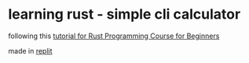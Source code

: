 # learning rust - simple cli calculator

following this [tutorial for Rust Programming Course for Beginners](https://youtu.be/MsocPEZBd-M)

made in [replit](https://replit.com/@sergiosanches/calc-cli)